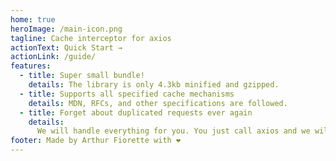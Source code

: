 ```yaml
---
home: true
heroImage: /main-icon.png
tagline: Cache interceptor for axios
actionText: Quick Start →
actionLink: /guide/
features:
  - title: Super small bundle!
    details: The library is only 4.3kb minified and gzipped.
  - title: Supports all specified cache mechanisms
    details: MDN, RFCs, and other specifications are followed.
  - title: Forget about duplicated requests ever again
    details:
      We will handle everything for you. You just call axios and we will do the rest.
footer: Made by Arthur Fiorette with ❤️
---
```

